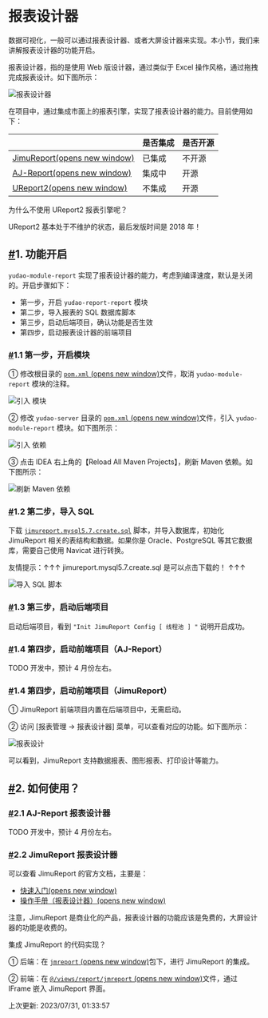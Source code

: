 # 报表设计器

数据可视化，一般可以通过报表设计器、或者大屏设计器来实现。本小节，我们来讲解报表设计器的功能开启。

报表设计器，指的是使用 Web 版设计器，通过类似于 Excel 操作风格，通过拖拽完成报表设计。如下图所示：

![报表设计器](https://doc.iocoder.cn/img/%E5%A4%A7%E5%B1%8F%E6%89%8B%E5%86%8C/%E6%8A%A5%E8%A1%A8%E8%AE%BE%E8%AE%A1%E5%99%A8/%E6%8A%A5%E8%A1%A8%E8%AE%BE%E8%AE%A1%E5%99%A8.gif)

在项目中，通过集成市面上的报表引擎，实现了报表设计器的能力。目前使用如下：

|                                                              | 是否集成 | 是否开源 |
| ------------------------------------------------------------ | -------- | -------- |
| [JimuReport(opens new window)](https://github.com/jeecgboot/JimuReport) | 已集成   | 不开源   |
| [AJ-Report(opens new window)](https://gitee.com/anji-plus/report) | 集成中   | 开源     |
| [UReport2(opens new window)](https://github.com/youseries/ureport) | 不集成   | 开源     |

为什么不使用 UReport2 报表引擎呢？

UReport2 基本处于不维护的状态，最后发版时间是 2018 年！

## [#](https://doc.iocoder.cn/report/#_1-功能开启)1. 功能开启

`yudao-module-report` 实现了报表设计器的能力，考虑到编译速度，默认是关闭的。开启步骤如下：

- 第一步，开启 `yudao-report-report` 模块
- 第二步，导入报表的 SQL 数据库脚本
- 第三步，启动后端项目，确认功能是否生效
- 第四步，启动报表设计器的前端项目

### [#](https://doc.iocoder.cn/report/#_1-1-第一步-开启模块)1.1 第一步，开启模块

① 修改根目录的 [`pom.xml` (opens new window)](https://github.com/YunaiV/ruoyi-vue-pro/blob/master/pom.xml)文件，取消 `yudao-module-report` 模块的注释。

![引入  模块](https://doc.iocoder.cn/img/%E5%A4%A7%E5%B1%8F%E6%89%8B%E5%86%8C/%E6%8A%A5%E8%A1%A8%E8%AE%BE%E8%AE%A1%E5%99%A8/%E7%AC%AC%E4%B8%80%E6%AD%A5-01.png)

② 修改 `yudao-server` 目录的 [`pom.xml` (opens new window)](https://github.com/YunaiV/ruoyi-vue-pro/blob/master/yudao-server/pom.xml)文件，引入 `yudao-module-report` 模块。如下图所示：

![引入  依赖](https://doc.iocoder.cn/img/%E5%A4%A7%E5%B1%8F%E6%89%8B%E5%86%8C/%E6%8A%A5%E8%A1%A8%E8%AE%BE%E8%AE%A1%E5%99%A8/%E7%AC%AC%E4%B8%80%E6%AD%A5-02.png)

③ 点击 IDEA 右上角的【Reload All Maven Projects】，刷新 Maven 依赖。如下图所示：

![刷新 Maven 依赖](https://doc.iocoder.cn/img/%E5%85%AC%E4%BC%97%E5%8F%B7%E6%89%8B%E5%86%8C/%E5%8A%9F%E8%83%BD%E5%BC%80%E5%90%AF/%E7%AC%AC%E4%B8%80%E6%AD%A5-03.png)

### [#](https://doc.iocoder.cn/report/#_1-2-第二步-导入-sql)1.2 第二步，导入 SQL

下载 [`jimureport.mysql5.7.create.sql`](https://doc.iocoder.cn/file/jimureport.mysql5.7.create.sql) 脚本，并导入数据库，初始化 JimuReport 相关的表结构和数据。如果你是 Oracle、PostgreSQL 等其它数据库，需要自己使用 Navicat 进行转换。

友情提示：↑↑↑ jimureport.mysql5.7.create.sql 是可以点击下载的！ ↑↑↑

![导入 SQL 脚本](https://doc.iocoder.cn/img/%E5%A4%A7%E5%B1%8F%E6%89%8B%E5%86%8C/%E6%8A%A5%E8%A1%A8%E8%AE%BE%E8%AE%A1%E5%99%A8/%E7%AC%AC%E4%BA%8C%E6%AD%A5-01.png)

### [#](https://doc.iocoder.cn/report/#_1-3-第三步-启动后端项目)1.3 第三步，启动后端项目

启动后端项目，看到 `"Init JimuReport Config [ 线程池 ] "` 说明开启成功。

### [#](https://doc.iocoder.cn/report/#_1-4-第四步-启动前端项目-aj-report)1.4 第四步，启动前端项目（AJ-Report）

TODO 开发中，预计 4 月份左右。

### [#](https://doc.iocoder.cn/report/#_1-4-第四步-启动前端项目-jimureport)1.4 第四步，启动前端项目（JimuReport）

① JimuReport 前端项目内置在后端项目中，无需启动。

② 访问 [报表管理 -> 报表设计器] 菜单，可以查看对应的功能。如下图所示：

![报表设计](https://doc.iocoder.cn/img/%E5%A4%A7%E5%B1%8F%E6%89%8B%E5%86%8C/%E6%8A%A5%E8%A1%A8%E8%AE%BE%E8%AE%A1%E5%99%A8/%E7%AC%AC%E5%9B%9B%E6%AD%A5-JimuReport.png)

可以看到，JimuReport 支持数据报表、图形报表、打印设计等能力。

## [#](https://doc.iocoder.cn/report/#_2-如何使用)2. 如何使用？

### [#](https://doc.iocoder.cn/report/#_2-1-aj-report-报表设计器)2.1 AJ-Report 报表设计器

TODO 开发中，预计 4 月份左右。

### [#](https://doc.iocoder.cn/report/#_2-2-jimureport-报表设计器)2.2 JimuReport 报表设计器

可以查看 JimuReport 的官方文档，主要是：

- [快速入门(opens new window)](http://report.jeecg.com/2075805)
- [操作手册（报表设计器）(opens new window)](http://report.jeecg.com/1423422)

注意，JimuReport 是商业化的产品，报表设计器的功能应该是免费的，大屏设计器的功能是收费的。

集成 JimuReport 的代码实现？

① 后端：在 [`jmreport` (opens new window)](https://github.com/YunaiV/ruoyi-vue-pro/tree/master/yudao-module-report/yudao-module-report-biz/src/main/java/cn/iocoder/yudao/module/report/framework/jmreport)包下，进行 JimuReport 的集成。

② 前端：在 [`@/views/report/jmreport` (opens new window)](https://github.com/YunaiV/ruoyi-vue-pro/blob/master/yudao-ui-admin/src/views/report/jmreport/index.vue)文件，通过 IFrame 嵌入 JimuReport 界面。

上次更新: 2023/07/31, 01:33:57